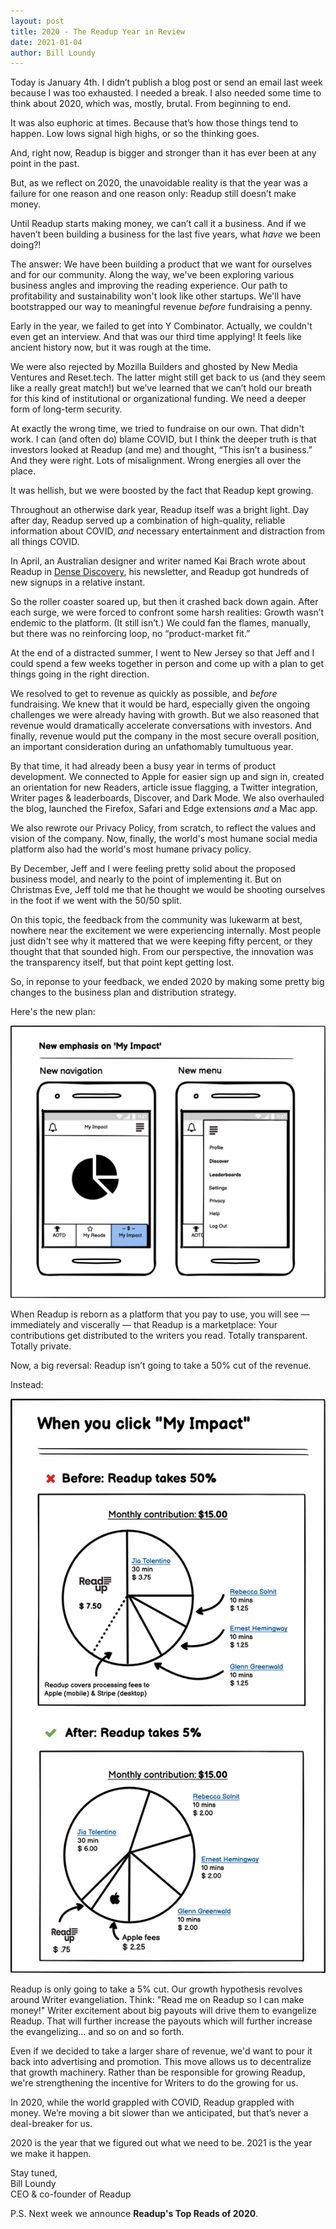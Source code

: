 ```yaml
---
layout: post
title: 2020 - The Readup Year in Review
date: 2021-01-04
author: Bill Loundy
---
```

Today is January 4th. I didn’t publish a blog post or send an email last week because I was too exhausted. I needed a break. I also needed some time to think about 2020, which was, mostly, brutal. From beginning to end. 

It was also euphoric at times. Because that’s how those things tend to happen. Low lows signal high highs, or so the thinking goes. 

And, right now, Readup is bigger and stronger than it has ever been at any point in the past.

But, as we reflect on 2020, the unavoidable reality is that the year was a failure for one reason and one reason only: Readup still doesn’t make money. 

Until Readup starts making money, we can’t call it a business. And if we haven’t been building a business for the last five years, what _have_ we been doing?!

The answer: We have been building a product that we want for ourselves and for our community. Along the way, we've been exploring various business angles and improving the reading experience. Our path to profitability and sustainability won't look like other startups. We'll have bootstrapped our way to meaningful revenue _before_ fundraising a penny. 

Early in the year, we failed to get into Y Combinator. Actually, we couldn't even get an interview. And that was our third time applying! It feels like ancient history now, but it was rough at the time. 

We were also rejected by Mozilla Builders and ghosted by New Media Ventures and Reset.tech. The latter might still get back to us (and they seem like a really great match!) but we’ve learned that we can’t hold our breath for this kind of institutional or organizational funding. We need a deeper form of long-term security. 

At exactly the wrong time, we tried to fundraise on our own. That didn't work. I can (and often do) blame COVID, but I think the deeper truth is that investors looked at Readup (and me) and thought, “This isn’t a business.” And they were right. Lots of misalignment. Wrong energies all over the place. 

It was hellish, but we were boosted by the fact that Readup kept growing. 

Throughout an otherwise dark year, Readup itself was a bright light. Day after day, Readup served up a combination of high-quality, reliable information about COVID, _and_ necessary entertainment and distraction from all things COVID.

In April, an Australian designer and writer named Kai Brach wrote about Readup in [Dense Discovery](https://www.densediscovery.com/), his newsletter, and Readup got hundreds of new signups in a relative instant. 

So the roller coaster soared up, but then it crashed back down again. After each surge, we were forced to confront some harsh realities: Growth wasn’t endemic to the platform. (It still isn’t.) We could fan the flames, manually, but there was no reinforcing loop, no “product-market fit.”

At the end of a distracted summer, I went to New Jersey so that Jeff and I could spend a few weeks together in person and come up with a plan to get things going in the right direction. 

We resolved to get to revenue as quickly as possible, and *before* fundraising. We knew that it would be hard, especially given the ongoing challenges we were already having with growth. But we also reasoned that revenue would dramatically accelerate conversations with investors. And finally, revenue would put the company in the most secure overall position, an important consideration during an unfathomably tumultuous year.

By that time, it had already been a busy year in terms of product development. We connected to Apple for easier sign up and sign in, created an orientation for new Readers, article issue flagging, a Twitter integration, Writer pages & leaderboards, Discover, and Dark Mode. We also overhauled the blog, launched the Firefox, Safari and Edge extensions _and_ a Mac app.

We also rewrote our Privacy Policy, from scratch, to reflect the values and vision of the company. Now, finally, the world's most humane social media platform also had the world's most humane privacy policy. 

By December, Jeff and I were feeling pretty solid about the proposed business model, and nearly to the point of implementing it. But on Christmas Eve, Jeff told me that he thought we would be shooting ourselves in the foot if we went with the 50/50 split. 

On this topic, the feedback from the community was lukewarm at best, nowhere near the excitement we were experiencing internally. Most people just didn't see why it mattered that we were keeping fifty percent, or they thought that that sounded high. From our perspective, the innovation was the transparency itself, but that point kept getting lost.

So, in reponse to your feedback, we ended 2020 by making some pretty big changes to the business plan and distribution strategy. 

Here's the new plan: 

![pics](/pics/nav.png)

When Readup is reborn as a platform that you pay to use, you will see — immediately and viscerally — that Readup is a marketplace: Your contributions get distributed to the writers you read. Totally transparent. Totally private. 

Now, a big reversal: Readup isn’t going to take a 50% cut of the revenue.

Instead:

![pics](/pics/rev.png)

Readup is only going to take a 5% cut. Our growth hypothesis revolves around Writer evangeliation. Think: "Read me on Readup so I can make money!" Writer excitement about big payouts will drive them to evangelize Readup. That will further increase the payouts which will further increase the evangelizing... and so on and so forth.

Even if we decided to take a larger share of revenue, we'd want to pour it back into advertising and promotion. This move allows us to decentralize that growth machinery. Rather than be responsible for growing Readup, we're strengthening the incentive for Writers to do the growing for us.

In 2020, while the world grappled with COVID, Readup grappled with money. We’re moving a bit slower than we anticipated, but that’s never a deal-breaker for us.

2020 is the year that we figured out what we need to be. 2021 is the year we make it happen.

Stay tuned,  
Bill Loundy  
CEO & co-founder of Readup

P.S. Next week we announce **Readup's Top Reads of 2020**. 